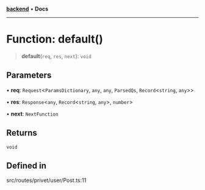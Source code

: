 [**backend**](../../../../../README.md) • **Docs**

***

# Function: default()

> **default**(`req`, `res`, `next`): `void`

## Parameters

• **req**: `Request`\<`ParamsDictionary`, `any`, `any`, `ParsedQs`, `Record`\<`string`, `any`\>\>

• **res**: `Response`\<`any`, `Record`\<`string`, `any`\>, `number`\>

• **next**: `NextFunction`

## Returns

`void`

## Defined in

src/routes/privet/user/Post.ts:11

